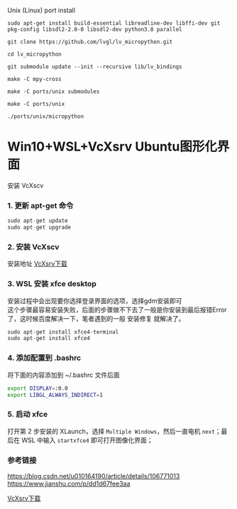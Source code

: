 
Unix (Linux) port install
~~~
sudo apt-get install build-essential libreadline-dev libffi-dev git pkg-config libsdl2-2.0-0 libsdl2-dev python3.8 parallel
 
git clone https://github.com/lvgl/lv_micropython.git

cd lv_micropython

git submodule update --init --recursive lib/lv_bindings

make -C mpy-cross

make -C ports/unix submodules

make -C ports/unix

./ports/unix/micropython
~~~

# Win10+WSL+VcXsrv Ubuntu图形化界面

安装 VcXscv 

 ### 1. 更新 apt-get 命令
~~~csharp
sudo apt-get update
sudo apt-get upgrade
~~~

 ### 2. 安装 VcXscv

安装地址 [VcXsrv下载](https://sourceforge.net/projects/vcxsrv/)

 ### 3. WSL 安装 xfce desktop

安装过程中会出现要你选择登录界面的选项，选择gdm安装即可  
这个步骤最容易安装失败，后面的步骤做不下去了一般是你安装到最后报错Error了，这时候百度解决一下，笔者遇到的一般 安装修复 就解决了。
~~~csharp
sudo apt-get install xfce4-terminal
sudo apt-get install xfce4
~~~

### 4. 添加配置到 .bashrc

将下面的内容添加到 ~/.bashrc 文件后面
~~~bash
export DISPLAY=:0.0
export LIBGL_ALWAYS_INDIRECT=1
~~~

### 5. 启动 xfce

打开第 2 步安装的 XLaunch，选择 `Multiple Windows`，然后一直电机 `next`；最后在 WSL 中输入 `startxfce4` 即可打开图像化界面；

### 参考链接
https://blog.csdn.net/u010164190/article/details/106771013
https://www.jianshu.com/p/dd1d67fee3aa

[VcXsrv下载](https://sourceforge.net/projects/vcxsrv/)